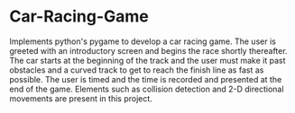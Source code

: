 # Car-Racing-Game

Implements python's pygame to develop a car racing game. The user is greeted with an introductory screen and begins the race shortly thereafter. The car starts at the beginning of the track and the user must make it past obstacles and a curved track to get to reach the finish line as fast as possible. The user is timed and the time is recorded and presented at the end of the game. Elements such as collision detection and 2-D directional movements are present in this project. 
